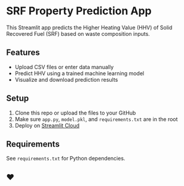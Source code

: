 # SRF Property Prediction App

This Streamlit app predicts the Higher Heating Value (HHV) of Solid Recovered Fuel (SRF) based on waste composition inputs.

## Features
- Upload CSV files or enter data manually
- Predict HHV using a trained machine learning model
- Visualize and download prediction results

## Setup
1. Clone this repo or upload the files to your GitHub
2. Make sure `app.py`, `model.pkl`, and `requirements.txt` are in the root
3. Deploy on [Streamlit Cloud](https://streamlit.io/cloud)

## Requirements
See `requirements.txt` for Python dependencies.

## ❤️
